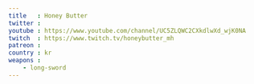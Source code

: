 ```yaml
---
title   : Honey Butter
twitter : 
youtube : https://www.youtube.com/channel/UC5ZLQWC2CXkdlwXd_wjK0NA
twitch  : https://www.twitch.tv/honeybutter_mh
patreon : 
country : kr
weapons :
    - long-sword
---
```


